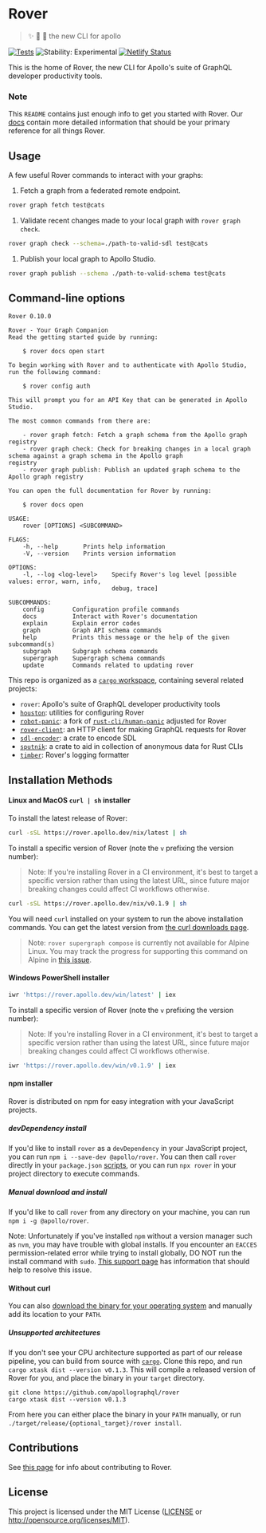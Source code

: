 # Rover

> ✨ 🤖 🐶 the new CLI for apollo

[![Tests](https://github.com/apollographql/rover/workflows/Tests/badge.svg)](https://github.com/apollographql/rover/actions?query=workflow%3ATests)
![Stability: Experimental](https://img.shields.io/badge/stability-experimental-red)
[![Netlify Status](https://api.netlify.com/api/v1/badges/1646a37a-eb2b-48e8-b6c9-cd074f02bb50/deploy-status)](https://app.netlify.com/sites/apollo-cli-docs/deploys)

This is the home of Rover, the new CLI for Apollo's suite of GraphQL developer productivity tools.

### Note

This `README` contains just enough info to get you started with Rover. Our [docs](https://go.apollo.dev/r/docs) contain more detailed information that should be your primary reference for all things Rover.

## Usage

A few useful Rover commands to interact with your graphs:

1. Fetch a graph from a federated remote endpoint.

```bash
rover graph fetch test@cats
```

1. Validate recent changes made to your local graph with `rover graph check`.

```bash
rover graph check --schema=./path-to-valid-sdl test@cats
```

1. Publish your local graph to Apollo Studio.

```bash
rover graph publish --schema ./path-to-valid-schema test@cats
```

## Command-line options

```console
Rover 0.10.0

Rover - Your Graph Companion
Read the getting started guide by running:

    $ rover docs open start

To begin working with Rover and to authenticate with Apollo Studio,
run the following command:

    $ rover config auth

This will prompt you for an API Key that can be generated in Apollo Studio.

The most common commands from there are:

    - rover graph fetch: Fetch a graph schema from the Apollo graph registry
    - rover graph check: Check for breaking changes in a local graph schema against a graph schema in the Apollo graph
registry
    - rover graph publish: Publish an updated graph schema to the Apollo graph registry

You can open the full documentation for Rover by running:

    $ rover docs open

USAGE:
    rover [OPTIONS] <SUBCOMMAND>

FLAGS:
    -h, --help       Prints help information
    -V, --version    Prints version information

OPTIONS:
    -l, --log <log-level>    Specify Rover's log level [possible values: error, warn, info,
                             debug, trace]

SUBCOMMANDS:
    config        Configuration profile commands
    docs          Interact with Rover's documentation
    explain       Explain error codes
    graph         Graph API schema commands
    help          Prints this message or the help of the given subcommand(s)
    subgraph      Subgraph schema commands
    supergraph    Supergraph schema commands
    update        Commands related to updating rover
```

This repo is organized as a [`cargo` workspace], containing several related projects:

- `rover`: Apollo's suite of GraphQL developer productivity tools
- [`houston`]: utilities for configuring Rover
- [`robot-panic`]: a fork of [`rust-cli/human-panic`] adjusted for Rover
- [`rover-client`]: an HTTP client for making GraphQL requests for Rover
- [`sdl-encoder`]: a crate to encode SDL
- [`sputnik`]: a crate to aid in collection of anonymous data for Rust CLIs
- [`timber`]: Rover's logging formatter

[`cargo` workspace]: https://doc.rust-lang.org/book/ch14-03-cargo-workspaces.html
[`houston`]: https://github.com/apollographql/rover/tree/main/crates/houston
[`robot-panic`]: https://github.com/apollographql/rover/tree/main/crates/robot-panic
[`rust-cli/human-panic`]: https://github.com/rust-cli/human-panic
[`rover-client`]: https://github.com/apollographql/rover/tree/main/crates/rover-client
[`sdl-encoder`]: https://github.com/apollographql/rover/tree/main/crates/sdl-encoder
[`sputnik`]: https://github.com/apollographql/rover/tree/main/crates/sputnik
[`timber`]: https://github.com/apollographql/rover/tree/main/crates/timber

## Installation Methods

#### Linux and MacOS `curl | sh` installer

To install the latest release of Rover: 

```bash
curl -sSL https://rover.apollo.dev/nix/latest | sh
```

To install a specific version of Rover (note the `v` prefixing the version number):

> Note: If you're installing Rover in a CI environment, it's best to target a specific version rather than using the latest URL, since future major breaking changes could affect CI workflows otherwise.

```bash
curl -sSL https://rover.apollo.dev/nix/v0.1.9 | sh
```

You will need `curl` installed on your system to run the above installation commands. You can get the latest version from [the curl downloads page](https://curl.se/download.html).

> Note: `rover supergraph compose` is currently not available for Alpine Linux. You may track the progress for supporting this command on Alpine in [this issue](https://github.com/apollographql/rover/issues/537).

#### Windows PowerShell installer

```bash
iwr 'https://rover.apollo.dev/win/latest' | iex
```

To install a specific version of Rover (note the `v` prefixing the version number):

> Note: If you're installing Rover in a CI environment, it's best to target a specific version rather than using the latest URL, since future major breaking changes could affect CI workflows otherwise.

```bash
iwr 'https://rover.apollo.dev/win/v0.1.9' | iex
```

#### npm installer

Rover is distributed on npm for easy integration with your JavaScript projects.

##### devDependency install

If you'd like to install `rover` as a `devDependency` in your JavaScript project, you can run `npm i --save-dev @apollo/rover`. You can then call `rover` directly in your `package.json` [scripts](https://docs.npmjs.com/cli/v6/using-npm/scripts), or you can run `npx rover` in your project directory to execute commands.

##### Manual download and install

If you'd like to call `rover` from any directory on your machine, you can run `npm i -g @apollo/rover`.

Note: Unfortunately if you've installed `npm` without a version manager such as `nvm`, you may have trouble with global installs. If you encounter an `EACCES` permission-related error while trying to install globally, DO NOT run the install command with `sudo`. [This support page](https://docs.npmjs.com/resolving-eacces-permissions-errors-when-installing-packages-globally) has information that should help to resolve this issue.

#### Without curl

You can also [download the binary for your operating system](https://github.com/apollographql/rover/releases) and manually add its location to your `PATH`.

##### Unsupported architectures

If you don't see your CPU architecture supported as part of our release pipeline, you can build from source with [`cargo`](https://github.com/rust-lang/cargo). Clone this repo, and run `cargo xtask dist --version v0.1.3`. This will compile a released version of Rover for you, and place the binary in your `target` directory.

```
git clone https://github.com/apollographql/rover
cargo xtask dist --version v0.1.3
```

From here you can either place the binary in your `PATH` manually, or run `./target/release/{optional_target}/rover install`.

## Contributions

See [this page](https://go.apollo.dev/r/contributing) for info about contributing to Rover.

## License

This project is licensed under the MIT License ([LICENSE] or http://opensource.org/licenses/MIT).

[LICENSE]: https://github.com/apollographql/rover/blob/main/LICENSE
